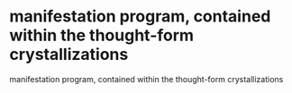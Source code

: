 # manifestation program, contained within the thought-form crystallizations

manifestation program, contained within the thought-form crystallizations